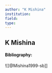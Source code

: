 ```yaml
---
author: "K Mishina"
institution:
field:
type:
---
```


## K Mishina
#### Bibliography:

![[@Mishina1999-sb]]